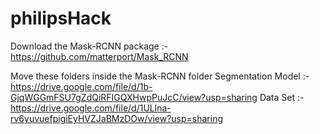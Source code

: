 # philipsHack

Download the Mask-RCNN package :- https://github.com/matterport/Mask_RCNN

Move these folders inside the Mask-RCNN folder
Segmentation Model :- https://drive.google.com/file/d/1b-GjqWGGmFSU7gZdQiRFIGQXHwpPuJcC/view?usp=sharing
Data Set :- https://drive.google.com/file/d/1ULlna-rv6yuvuefpigiEyHVZJaBMzDOw/view?usp=sharing

